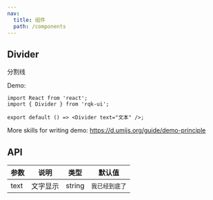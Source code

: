 ```yaml
---
nav:
  title: 组件
  path: /components
---
```


## Divider

分割线

Demo:

```tsx
import React from 'react';
import { Divider } from 'rqk-ui';

export default () => <Divider text="文本" />;
```

More skills for writing demo: https://d.umijs.org/guide/demo-principle

## API

| 参数 | 说明     | 类型   | 默认值         |
| ---- | -------- | ------ | -------------- |
| text | 文字显示 | string | `我已经到底了` |
